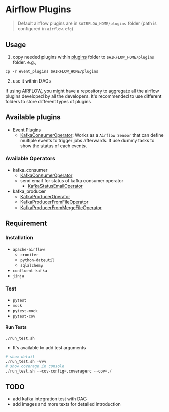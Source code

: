 # Airflow Plugins
> Default airflow plugins are in `$AIRFLOW_HOME/plugins` folder (path is configured in `airflow.cfg`)

## Usage
1. copy needed plugins within [plugins](plugins/) folder to `$AIRFLOW_HOME/plugins` folder. e.g.,
```
cp -r event_plugins $AIRFLOW_HOME/plugins
```
2. use it within DAGs

If using AIRFLOW, you might have a repository to aggregate all the airflow plugins developed by all the developers. It's recommended to use different folders to store different types of plugins

## Available plugins
* [Event Plugins](docs/event_plugins.md)
    * [KafkaConsumerOperator](docs/kafka_consumer.md): Works as a `Airflow Sensor` that can define multiple events to trigger jobs afterwards. It use dummy tasks to show the status of each events.
### Available Operators
* kafka_consumer
    * [KafkaConsumerOperator](docs/kafka_consumer.md)
    * send email for status of kafka consumer operator
        * [KafkaStatusEmailOperator](docs/kafka_email.md)
* kafka_producer
    * [KafkaProducerOperator](docs/kafka_producer.md#KafkaProducerOperator)
    * [KafkaProducerFromFileOperator](docs/kafka_producer.md#KafkaProducerFromFileOperator)
    * [KafkaProducerFromMergeFileOperator](docs/kafka_producer.md#KafkaProducerFromMergeFileOperator)

## Requirement
### Installation
* `apache-airflow`
    * `croniter`
    * `python-dateutil`
    * `sqlalchemy`
* `confluent-kafka`
* `jinja`

### Test
* `pytest`
* `mock`
* `pytest-mock`
* `pytest-cov`
#### Run Tests
```
./run_test.sh
```
* It's available to add test arguments
```python
# show detail
./run_test.sh -vvv
# show coverage in console
./run_test.sh --cov-config=.coveragerc --cov=./
```

## TODO
* add kafka integration test with DAG
* add images and more texts for detailed introduction
